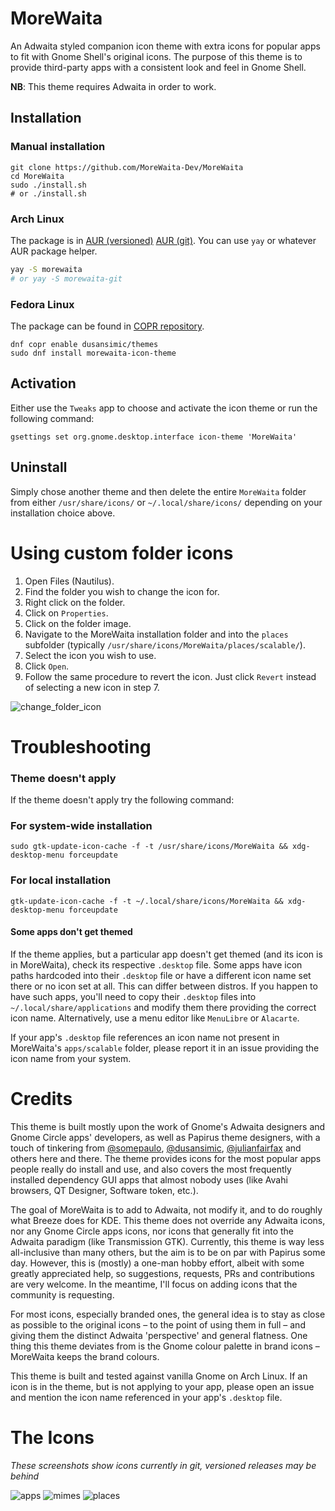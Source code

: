 # MoreWaita

An Adwaita styled companion icon theme with extra icons for popular apps to fit with Gnome Shell's original icons.
The purpose of this theme is to provide third-party apps with a consistent look and feel in Gnome Shell.

**NB**: This theme requires Adwaita in order to work.

## Installation

### Manual installation

```
git clone https://github.com/MoreWaita-Dev/MoreWaita
cd MoreWaita
sudo ./install.sh
# or ./install.sh
```

### Arch Linux

The package is in [AUR (versioned)](https://aur.archlinux.org/packages/morewaita)
[AUR (git)](https://aur.archlinux.org/packages/morewaita-git). You can use `yay` or whatever AUR package helper.

```bash
yay -S morewaita
# or yay -S morewaita-git
```

### Fedora Linux

The package can be found in [COPR repository](https://copr.fedorainfracloud.org/coprs/dusansimic/themes).

```
dnf copr enable dusansimic/themes
sudo dnf install morewaita-icon-theme
```

## Activation

Either use the `Tweaks` app to choose and activate the icon theme or run the following command:

```
gsettings set org.gnome.desktop.interface icon-theme 'MoreWaita'
```

## Uninstall

Simply chose another theme and then delete the entire `MoreWaita` folder from either `/usr/share/icons/` or
`~/.local/share/icons/` depending on your installation choice above.

# Using custom folder icons

1. Open Files (Nautilus).
2. Find the folder you wish to change the icon for.
3. Right click on the folder.
4. Click on `Properties`.
5. Click on the folder image.
6. Navigate to the MoreWaita installation folder and into the `places` subfolder (typically `/usr/share/icons/MoreWaita/places/scalable/`).
7. Select the icon you wish to use.
8. Click `Open`.
9. Follow the same procedure to revert the icon. Just click `Revert` instead of selecting a new icon in step 7.

![change_folder_icon](assets/demo.png)

# Troubleshooting

### Theme doesn't apply

If the theme doesn't apply try the following command:

### For system-wide installation
`sudo gtk-update-icon-cache -f -t /usr/share/icons/MoreWaita && xdg-desktop-menu forceupdate`

### For local installation
`gtk-update-icon-cache -f -t ~/.local/share/icons/MoreWaita && xdg-desktop-menu forceupdate`

#### Some apps don't get themed

If the theme applies, but a particular app doesn't get themed (and its icon is in MoreWaita), check its respective `.desktop` file. Some apps
have icon paths hardcoded into their `.desktop` file or have a different icon name set there or no icon set at all. This can differ between distros.
If you happen to have such apps, you'll need to copy their `.desktop` files into `~/.local/share/applications` and modify them there providing the
correct icon name. Alternatively, use a menu editor like `MenuLibre` or `Alacarte`.

If your app's `.desktop` file references an icon name not present in MoreWaita's `apps/scalable` folder, please report it in an issue providing the icon name from your system.

# Credits

This theme is built mostly upon the work of Gnome's Adwaita designers and Gnome Circle apps' developers, as well as
Papirus theme designers,  with a touch of tinkering from [@somepaulo](https://github.com/somepaulo), [@dusansimic](https://github.com/dusansimic),
[@julianfairfax](https://github.com/julianfairfax) and others here and there. The theme provides icons for the most popular apps people really
do install and use, and also covers the most frequently installed dependency GUI apps that almost nobody uses (like Avahi browsers, QT Designer,
Software token, etc.).

The goal of MoreWaita is to add to Adwaita, not modify it, and to do roughly what Breeze does for KDE. This theme does not override any Adwaita icons,
nor any Gnome Circle apps icons, nor icons that generally fit into the Adwaita paradigm (like Transmission GTK). Currently, this theme is way less
all-inclusive than many others, but the aim is to be on par with Papirus some day. However, this is (mostly) a one-man hobby effort, albeit with some greatly
appreciated help, so suggestions, requests, PRs and contributions are very welcome. In the meantime, I'll focus on adding icons that the community is requesting.

For most icons, especially branded ones, the general idea is to stay as close as possible to the original icons – to the point of using them in full –
and giving them the distinct Adwaita 'perspective' and general flatness. One thing this theme deviates from is the Gnome colour palette in brand icons
– MoreWaita keeps the brand colours.

This theme is built and tested against vanilla Gnome on Arch Linux. If an icon is in the theme, but is not applying to your app, please open an issue
and mention the icon name referenced in your app's `.desktop` file.

# The Icons
_These screenshots show icons currently in git, versioned releases may be behind_

![apps](assets/apps.png)
![mimes](assets/mimes.png)
![places](assets/places.png)
